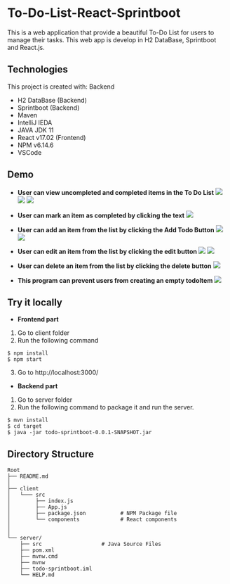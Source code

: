 # To-Do-List-React-Sprintboot
This is a web application that provide a beautiful To-Do List for users to manage their tasks. This web app is develop in H2 DataBase, Sprintboot and React.js. 

## Technologies
This project is created with:
Backend
* H2 DataBase (Backend)
* Sprintboot (Backend)
* Maven
* IntelliJ IEDA
* JAVA JDK 11 
* React v17.02 (Frontend)
* NPM v6.14.6
* VSCode

## Demo
* **User can view uncompleted and completed items in the To Do List** 
![](demo/1.png)
![](demo/3.png)
![](demo/4.png)
* **User can mark an item as completed by clicking the text** 
![](demo/2.png)

* **User can add an item from the list by clicking the Add Todo Button** 
![](demo/5.png)
![](demo/6.png)
* **User can edit an item from the list by clicking the edit button** 
![](demo/7.png)
![](demo/8.png)
* **User can delete an item from the list by clicking the delete button** 
![](demo/11.png)

* **This program can prevent users from creating an empty todoItem**
![](demo/10.png)

## Try it locally
* **Frontend part** 
1. Go to client folder
2. Run the following command

```
$ npm install
$ npm start
```
3. Go to http://localhost:3000/

* **Backend part** 
1. Go to server folder
2. Run the following command to package it and run the server.
```
$ mvn install
$ cd target
$ java -jar todo-sprintboot-0.0.1-SNAPSHOT.jar
```


## Directory Structure
    Root
    ├── README.md
    │
    ├── client              
    │   └─── src 
    │        ├── index.js
    │        ├── App.js
    │        ├── package.json           # NPM Package file
    │        └── components             # React components
    │           
    │
    └── server/
        ├── src                   # Java Source Files             
        ├── pom.xml                
        ├── mvnw.cmd
        ├── mvnw
        ├── todo-sprintboot.iml
        └── HELP.md                